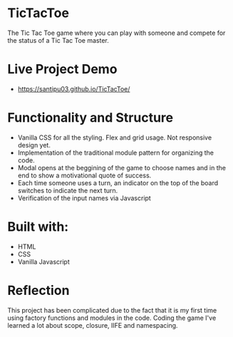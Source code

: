 # TicTacToe
The Tic Tac Toe game where you can play with someone and compete for the status of a Tic Tac Toe master.

# Live Project Demo
 - https://santipu03.github.io/TicTacToe/

# Functionality and Structure
 - Vanilla CSS for all the styling. Flex and grid usage. Not responsive design yet.
 - Implementation of the traditional module pattern for organizing the code.
 - Modal opens at the beggining of the game to choose names and in the end to show a motivational quote of success.
 - Each time someone uses a turn, an indicator on the top of the board switches to indicate the next turn.
 - Verification of the input names via Javascript 

# Built with:
 - HTML
 - CSS
 - Vanilla Javascript

# Reflection
This project has been complicated due to the fact that it is my first time using factory functions and modules in the code. Coding the game I've learned a lot about scope, closure, IIFE and namespacing.
